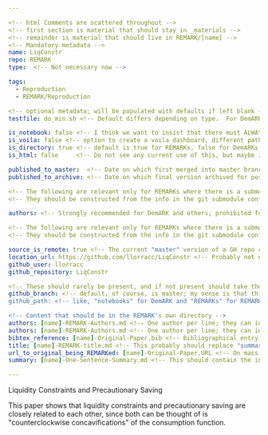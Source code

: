 ```yaml
---

<!-- html Comments are scattered throughout --> 
<!-- first section is material that should stay in _materials -->
<!-- remainder is material that should live in REMARK/[name] -->
<!-- Mandatory metadata --> 
name: LiqConstr
repo: REMARK
type:  <!-- Not necessary now --> 

tags:
  - Reproduction
  - REMARK/Reproduction

<!-- optional metadata; will be populated with defaults if left blank -->
testfile: do_min.sh <!-- Default differs depending on type.  For DemARKs, it should be name.py (like, ChangLiqConstr.py which is the autogenerated python file corresponding to ChangLiqConstr.ipynb;  for REMARKs it should be do_all.sh; these will be used by Travis etc-->

is_notebook: false <!-- I think we want to insist that there must ALWAYS be an (eponymous) notebook -->
is_voila: false <!-- option to create a voila dashboard, different path on binder -->
is_directory: true <!-- default is true for REMARKs, false for DemARKs and other repo types --> 
is_html: false     <!-- Do not see any current use of this, but maybe in the future we will -->

published_to_master:  <!-- Date on which first merged into master branch -->
published_to_archive: <!-- Date on which final version archived for posterity -->

<!-- The following are relevant only for REMARKs where there is a submodule that contains the paper and code -->
<!-- They should be constructed from the info in the git submodule config files -->

authors: <!-- Strongly recommended for DemARK and others; prohibited for REMARKs; --> 

<!-- The following are relevant only for REMARKs where there is a submodule that contains the paper and code -->
<!-- They should be constructed from the info in the git submodule config files, rather than by hand -->

source_is_remote: true <!-- The current "master" version of a GH repo corresponding to the substantive content -->
location_url: https://github.com/llorracc/LiqConstr <!-- Probably not necessary -- should be constructed --> 
github_user: llorracc
github_repository: LiqConstr

<!-- These should rarely be present, and if not present should take their default values (master, etc) -->
github_branch: <!-- default, of course, is master; my sense is that this might be mainly useful for referencing PR's -->
github_path: <!-- like, "notebooks" for DemARK and "REMARKs" for REMARK?  Why did it not need to be "REMARKs" for this entry? -->

<!-- Content that should be in the REMARK's own directory --> 
authors: [name]-REMARK-Authors.md <!-- One author per line; they can include a link []() if they like -->
authors: [name]-REMARK-Authors.md <!-- One author per line; they can include a link []() if they like -->
bibtex_reference: [name]-Original-Paper.bib <!-- Bibliographical entry for the paper being reproduced; ideally sourced by Zotero -->
title: [name]-REMARK-title.md <!-- This probably should replace "summary" --> 
url_to_original_being_REMARKed: [name]-Original-Paper.URL <!-- On macs such files have the .webloc extension; but https://en.wikipedia.org/wiki/Shortcut_(computing) says that .URL is a standard for Windows -->
summary: [name]-One-Sentence-Summary.md <!-- This should contain the info that comes below the triple-dashes --- below --> 

---
```


<!-- One sentence summary here -->

Liquidity Constraints and Precautionary Saving <!-- This should be sourced from the [name]-REMARK-title.md file -->

<!-- The material below should be sourced from the [name]-One-Sentence-Description.md file -->

This paper shows that liquidity constraints and precautionary saving are closely related to each other, since both can be thought of is "counterclockwise concavifications" of the consumption function.
